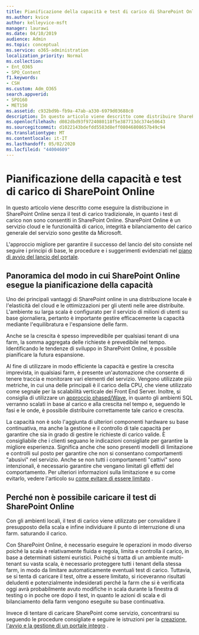 ```yaml
---
title: Pianificazione della capacità e test di carico di SharePoint Online
ms.author: kvice
author: kelleyvice-msft
manager: laurawi
ms.date: 04/10/2019
audience: Admin
ms.topic: conceptual
ms.service: o365-administration
localization_priority: Normal
ms.collection:
- Ent_O365
- SPO_Content
f1.keywords:
- CSH
ms.custom: Adm_O365
search.appverid:
- SPO160
- MET150
ms.assetid: c932bd9b-fb9a-47ab-a330-6979d03688c0
description: In questo articolo viene descritto come distribuire SharePoint Online senza eseguire il test di carico tradizionale, poiché non è consentito.
ms.openlocfilehash: d082dbd93f9724080118f5e387713dc374e50643
ms.sourcegitcommit: d1022143bdefdd5583d8eff08046808657b49c94
ms.translationtype: MT
ms.contentlocale: it-IT
ms.lasthandoff: 05/02/2020
ms.locfileid: "44004609"
---
```

# <a name="capacity-planning-and-load-testing-sharepoint-online"></a>Pianificazione della capacità e test di carico di SharePoint Online
In questo articolo viene descritto come eseguire la distribuzione in SharePoint Online senza il test di carico tradizionale, in quanto i test di carico non sono consentiti in SharePoint Online. SharePoint Online è un servizio cloud e le funzionalità di carico, integrità e bilanciamento del carico generale del servizio sono gestite da Microsoft.
  
L'approccio migliore per garantire il successo del lancio del sito consiste nel seguire i principi di base, le procedure e i suggerimenti evidenziati nel [piano di avvio del lancio del portale](https://docs.microsoft.com/office365/enterprise/planportallaunchroll-out).

## <a name="overview-of-how-sharepoint-online-performs-capacity-planning"></a>Panoramica del modo in cui SharePoint Online esegue la pianificazione della capacità 
Uno dei principali vantaggi di SharePoint online in una distribuzione locale è l'elasticità del cloud e le ottimizzazioni per gli utenti nelle aree distribuite. L'ambiente su larga scala è configurato per il servizio di milioni di utenti su base giornaliera, pertanto è importante gestire efficacemente la capacità mediante l'equilibratura e l'espansione delle farm.
  
Anche se la crescita è spesso imprevedibile per qualsiasi tenant di una farm, la somma aggregata delle richieste è prevedibile nel tempo. Identificando le tendenze di sviluppo in SharePoint Online, è possibile pianificare la futura espansione.
  
Al fine di utilizzare in modo efficiente la capacità e gestire la crescita imprevista, in qualsiasi farm, è presente un'automazione che consente di tenere traccia e monitorare vari elementi del servizio. Vengono utilizzate più metriche, in cui una delle principali è il carico della CPU, che viene utilizzato come segnale per la scalabilità verticale dei Front End Server. Inoltre, si consiglia di utilizzare un [approccio phased/Wave](https://docs.microsoft.com/office365/enterprise/planportallaunchroll-out), in quanto gli ambienti SQL verranno scalati in base al carico e alla crescita nel tempo e, seguendo le fasi e le onde, è possibile distribuire correttamente tale carico e crescita. 

La capacità non è solo l'aggiunta di ulteriori componenti hardware su base continuativa, ma anche la gestione e il controllo di tale capacità per garantire che sia in grado di gestire le richieste di carico valide. È consigliabile che i clienti seguano le indicazioni consigliate per garantire la migliore esperienza. Significa anche che sono presenti modelli di limitazione e controlli sul posto per garantire che non si consentano comportamenti "abusivi" nel servizio. Anche se non tutti i comportamenti "cattivi" sono intenzionali, è necessario garantire che vengano limitati gli effetti del comportamento. Per ulteriori informazioni sulla limitazione e su come evitarlo, vedere l'articolo su [come evitare di essere limitato](https://docs.microsoft.com/sharepoint/dev/general-development/how-to-avoid-getting-throttled-or-blocked-in-sharepoint-online) .

## <a name="why-you-cannot-load-test-sharepoint-online"></a>Perché non è possibile caricare il test di SharePoint Online
Con gli ambienti locali, il test di carico viene utilizzato per convalidare il presupposto della scala e infine individuare il punto di interruzione di una farm. saturando il carico. 

Con SharePoint Online, è necessario eseguire le operazioni in modo diverso poiché la scala è relativamente fluida e regola, limita e controlla il carico, in base a determinati sistemi euristici. Poiché si tratta di un ambiente multi-tenant su vasta scala, è necessario proteggere tutti i tenant della stessa farm, in modo da limitare automaticamente eventuali test di carico. Tuttavia, se si tenta di caricare il test, oltre a essere limitato, si riceveranno risultati deludenti e potenzialmente indesiderati perché la farm che si è verificata oggi avrà probabilmente avuto modifiche in scala durante la finestra di testing o in poche ore dopo il test, in quanto le azioni di scala e di bilanciamento della farm vengono eseguite su base continuativa.

Invece di tentare di caricare SharePoint come servizio, concentrarsi su seguendo le procedure consigliate e seguire le istruzioni per la [creazione, l'avvio e la gestione di un portale integro](https://go.microsoft.com/fwlink/?linkid=2105838) .
